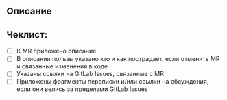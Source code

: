 ## Описание

<!--- Какую пользу приносит данный MR, кому и зачем он нужен -->
<!--- Какие изменения были внесены -->
<!--- Полезные ссылки и прочий контект задачи -->

## Чеклист:

<!--- Пройди по всем пунктам и поставь `x`, чтобы выбрать ячейку -->

- [ ] К MR приложено описание
- [ ] В описании пользы указано кто и как пострадает, если отменить MR и связанные изменения в коде
- [ ] Указаны ссылки на GitLab Issues, связанные с MR
- [ ] Приложены фрагменты переписки и/или ссылки на обсуждения, если они велись за пределами GitLab Issues
